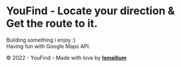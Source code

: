 # YouFind - Locate your direction & Get the route to it.

Building something i enjoy :) <br />
Having fun with Google Maps API.

&copy; 2022 - YouFind - Made with love by <a href="https://twitter.com/boularbahsmail"><b>Ismailium</b></a>
